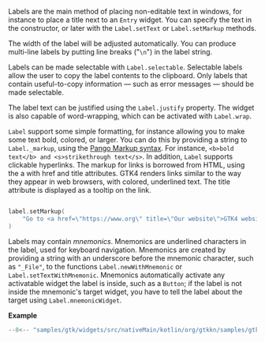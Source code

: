 Labels are the main method of placing non-editable text in windows, for instance to place a title next to an `Entry`
widget. You can specify the text in the constructor, or later with the `Label.setText` or `Label.setMarkup` methods.

The width of the label will be adjusted automatically. You can produce multi-line labels by putting line breaks ("`\n`")
in the label string.

Labels can be made selectable with `Label.selectable`. Selectable labels allow the user to copy the label contents to
the clipboard. Only labels that contain useful-to-copy information — such as error messages — should be made selectable.

The label text can be justified using the `Label.justify` property. The widget is also capable of word-wrapping, which
can be activated with `Label.wrap`.

`Label` support some simple formatting, for instance allowing you to make some text bold, colored, or larger. You can do
this by providing a string to `Label._markup`, using
the [Pango Markup syntax](https://docs.gtk.org/Pango/pango_markup.html). For
instance, ``<b>bold text</b> and <s>strikethrough text</s>``.
In addition, `Label` supports clickable hyperlinks. The markup for links is borrowed from HTML, using the a with href
and title attributes. GTK4 renders links similar to the way they appear in web browsers, with colored, underlined text.
The title attribute is displayed as a tooltip on the link.

```kotlin

label.setMarkup(
    "Go to <a href=\"https://www.org\" title=\"Our website\">GTK4 website</a> for more"
)
```

Labels may contain *mnemonics*. Mnemonics are underlined characters in the label, used for keyboard navigation.
Mnemonics are created by providing a string with an underscore before the mnemonic character, such as `"_File"`, to the
functions `Label.newWithMnemonic` or `Label.setTextWithMnemonic`.
Mnemonics automatically activate any activatable widget the label is inside, such as a `Button`; if the label is not
inside the mnemonic's target widget, you have to tell the label about the target using `Label.mnemonicWidget`.

**Example**

``` kotlin title="samples/gtk/widgets/src/nativeMain/kotlin/org/gtkkn/samples/gtk/widgets/Label.kt"
--8<-- "samples/gtk/widgets/src/nativeMain/kotlin/org/gtkkn/samples/gtk/widgets/Label.kt:doc"
```
